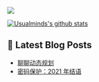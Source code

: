 ![](https://visitor-badge.glitch.me/badge?page_id=Usualminds.Usualminds)

[![Usualminds's github stats](https://github-readme-stats.vercel.app/api?username=Usualminds)](https://github.com/anuraghazra/github-readme-stats)

## 📕 Latest Blog Posts
<!-- BLOG-POST-LIST:START -->
- [聊聊动态规划](https://www.qjidea.com/dp_1/)
- [密码保护：2021 年结语](https://www.qjidea.com/2021-summary/)
<!-- BLOG-POST-LIST:END -->
